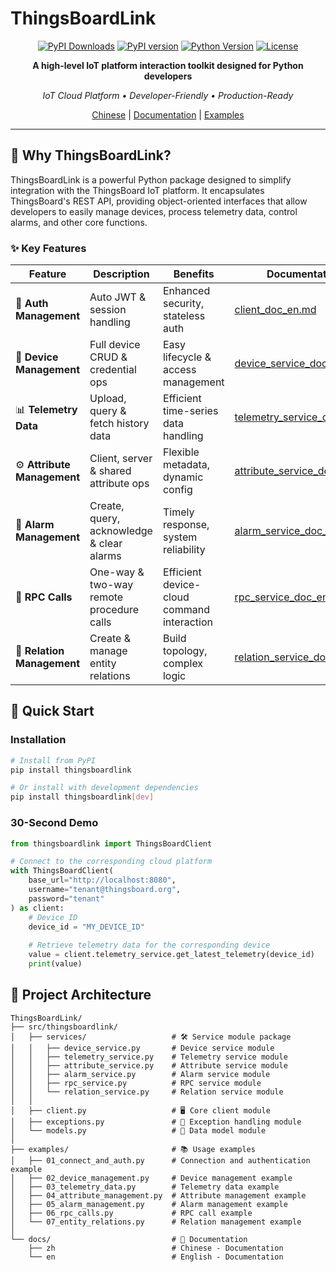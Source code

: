 # ThingsBoardLink

<div align="center">

[![PyPI Downloads](https://static.pepy.tech/badge/thingsboardlink)](https://pepy.tech/projects/thingsboardlink)
[![PyPI version](https://badge.fury.io/py/thingsboardlink.svg)](https://badge.fury.io/py/thingsboardlink)
[![Python Version](https://img.shields.io/pypi/pyversions/thingsboardlink.svg)](https://pypi.org/project/thingsboardlink/)
[![License](https://img.shields.io/badge/license-MIT-green.svg)](LICENSE.txt)

**A high-level IoT platform interaction toolkit designed for Python developers**

*IoT Cloud Platform • Developer-Friendly • Production-Ready*

[Chinese](README-zh_CN.md) | [Documentation](docs/en) | [Examples](#examples)

</div>

---

## 🚀 Why ThingsBoardLink?

ThingsBoardLink is a powerful Python package designed to simplify integration with the ThingsBoard IoT platform. It encapsulates ThingsBoard's REST API, providing object-oriented interfaces that allow developers to easily manage devices, process telemetry data, control alarms, and other core functions.

### ✨ Key Features

| **Feature**                 | **Description**                           | **Benefits**                               | **Documentation**                                                       | **Examples**                                                      |
|-----------------------------|-------------------------------------------|--------------------------------------------|-------------------------------------------------------------------------|-------------------------------------------------------------------|
| 🔐 **Auth Management**      | Auto JWT & session handling               | Enhanced security, stateless auth          | [client_doc_en.md](docs/en/client_en.md)                                | [01_connect_and_auth.py](examples/01_connect_and_auth.py)         |
| 📱 **Device Management**    | Full device CRUD & credential ops         | Easy lifecycle & access management         | [device_service_doc_en.md](docs/en/services/device_service_en.md)       | [02_device_management.py](examples/02_device_management.py)       |
| 📊 **Telemetry Data**       | Upload, query & fetch history data        | Efficient time-series data handling        | [telemetry_service_doc_en.md](docs/en/services/telemetry_service_en.md) | [03_telemetry_data.py](examples/03_telemetry_data.py)             |
| ⚙️ **Attribute Management** | Client, server & shared attribute ops     | Flexible metadata, dynamic config          | [attribute_service_doc_en.md](docs/en/services/attribute_service_en.md) | [04_attribute_management.py](examples/04_attribute_management.py) |
| 🚨 **Alarm Management**     | Create, query, acknowledge & clear alarms | Timely response, system reliability        | [alarm_service_doc_en.md](docs/en/services/alarm_service_en.md)         | [05_alarm_management.py](examples/05_alarm_management.py)         |
| 🔄 **RPC Calls**            | One-way & two-way remote procedure calls  | Efficient device-cloud command interaction | [rpc_service_doc_en.md](docs/en/services/rpc_service_en.md)             | [06_rpc_calls.py](examples/06_rpc_calls.py)                       |
| 🔗 **Relation Management**  | Create & manage entity relations          | Build topology, complex logic              | [relation_service_doc_en.md](docs/en/services/relation_service_en.md)   | [07_entity_relations.py](examples/07_entity_relations.py)         |

## 🚀 Quick Start

### Installation

```bash
# Install from PyPI
pip install thingsboardlink

# Or install with development dependencies
pip install thingsboardlink[dev]
```

### 30-Second Demo
```python
from thingsboardlink import ThingsBoardClient

# Connect to the corresponding cloud platform
with ThingsBoardClient(
    base_url="http://localhost:8080",
    username="tenant@thingsboard.org",
    password="tenant"
) as client:
    # Device ID
    device_id = "MY_DEVICE_ID"
    
    # Retrieve telemetry data for the corresponding device
    value = client.telemetry_service.get_latest_telemetry(device_id)
    print(value)
```

## 📁 Project Architecture

```
ThingsBoardLink/
├── src/thingsboardlink/
│   ├── services/                   # 🛠️ Service module package
│   │   ├── device_service.py       # Device service module
│   │   ├── telemetry_service.py    # Telemetry service module
│   │   ├── attribute_service.py    # Attribute service module
│   │   ├── alarm_service.py        # Alarm service module
│   │   ├── rpc_service.py          # RPC service module
│   │   └── relation_service.py     # Relation service module
│   │
│   ├── client.py                   # 🖥️ Core client module
│   ├── exceptions.py               # 🔧 Exception handling module
│   └── models.py                   # 🚚 Data model module
│
├── examples/                       # 📚 Usage examples
│   ├── 01_connect_and_auth.py      # Connection and authentication example
│   ├── 02_device_management.py     # Device management example
│   ├── 03_telemetry_data.py        # Telemetry data example
│   ├── 04_attribute_management.py  # Attribute management example
│   ├── 05_alarm_management.py      # Alarm management example
│   ├── 06_rpc_calls.py             # RPC call example
│   └── 07_entity_relations.py      # Relation management example
│
└── docs/                           # 📜 Documentation
    ├── zh                          # Chinese - Documentation
    └── en                          # English - Documentation
```